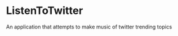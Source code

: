 ListenToTwitter
===============

An application that attempts to make music of twitter trending topics
